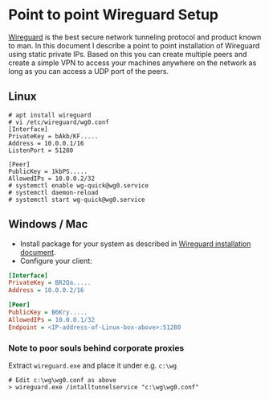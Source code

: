 # Point to point Wireguard Setup

[Wireguard](https://www.wireguard.com) is the best secure network tunneling protocol and product known to man.
In this document I describe a point to point installation of Wireguard using static private IPs.
Based on this you can create multiple peers and create a simple VPN to access your machines anywhere on the network
as long as you can access a UDP port of the peers.

## Linux
```shell
# apt install wireguard
# vi /etc/wireguard/wg0.conf
[Interface]
PrivateKey = bAkb/KF.....
Address = 10.0.0.1/16
ListenPort = 51280

[Peer]
PublicKey = 1kbPS.....
AllowedIPs = 10.0.0.2/32
# systemctl enable wg-quick@wg0.service
# systemctl daemon-reload
# systemctl start wg-quick@wg0.service
```

## Windows / Mac
- Install package for your system as described in [Wireguard installation document](https://www.wireguard.com/install/).
- Configure your client:
```ini
[Interface]
PrivateKey = BR2Qa.....
Address = 10.0.0.2/16

[Peer]
PublicKey = B6Kry.....
AllowedIPs = 10.0.0.1/32
Endpoint = <IP-address-of-Linux-box-above>:51280
```

### Note to poor souls behind corporate proxies
Extract `wireguard.exe` and place it under e.g. `c:\wg`
```
# Edit c:\wg\wg0.conf as above
> wireguard.exe /intalltunnelservice "c:\wg\wg0.conf"
```
